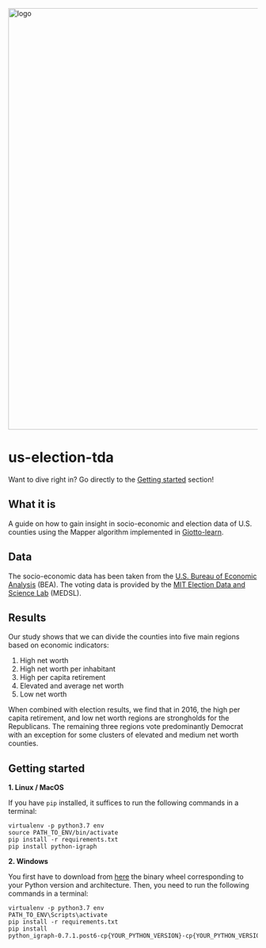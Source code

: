 <img src="https://www.giotto.ai/static/vector/logo.svg" alt="logo" width="850"/>

# us-election-tda

Want to dive right in? Go directly to the [Getting started](#getting-started) section!

## What it is

A guide on how to gain insight in socio-economic and election data of U.S. counties using the Mapper algorithm implemented in [Giotto-learn](https://github.com/giotto-ai/giotto-learn).

## Data

The socio-economic data has been taken from the [U.S. Bureau of Economic Analysis](https://www.bea.gov) (BEA). The voting data is provided by the [MIT Election Data and Science Lab](https://electionlab.mit.edu/data) (MEDSL).

## Results

Our study shows that we can divide the counties into five main regions based on economic indicators:

1. High net worth
2. High net worth per inhabitant
3. High per capita retirement
4. Elevated and average net worth
5. Low net worth

When combined with election results, we find that in 2016, the high per capita retirement, and low net worth regions are strongholds for the Republicans. The remaining three regions vote predominantly Democrat with an exception for some clusters of elevated and medium net worth counties.

## Getting started

__1. Linux / MacOS__

If you have `pip` installed, it suffices to run the following commands in a terminal:

```console
virtualenv -p python3.7 env
source PATH_TO_ENV/bin/activate
pip install -r requirements.txt
pip install python-igraph
```

__2. Windows__

You first have to download from [here](https://www.lfd.uci.edu/~gohlke/pythonlibs/#python-igraph) the binary wheel corresponding to your Python version and architecture. Then, you need to run the following commands in a terminal:

```console
virtualenv -p python3.7 env
PATH_TO_ENV\Scripts\activate
pip install -r requirements.txt
pip install python_igraph‑0.7.1.post6‑cp{YOUR_PYTHON_VERSION}‑cp{YOUR_PYTHON_VERSION}‑win_amd64.whl
```
